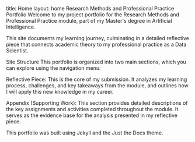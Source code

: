 title: Home layout: home
Research Methods and Professional Practice Portfolio
Welcome to my project portfolio for the Research Methods and Professional Practice module, part of my Master's degree in Artificial Intelligence.

This site documents my learning journey, culminating in a detailed reflective piece that connects academic theory to my professional practice as a Data Scientist.

Site Structure
This portfolio is organized into two main sections, which you can explore using the navigation menu:

Reflective Piece: This is the core of my submission. It analyzes my learning process, challenges, and key takeaways from the module, and outlines how I will apply this new knowledge in my career.

Appendix (Supporting Work): This section provides detailed descriptions of the key assignments and activities completed throughout the module. It serves as the evidence base for the analysis presented in my reflective piece.

This portfolio was built using Jekyll and the Just the Docs theme.
